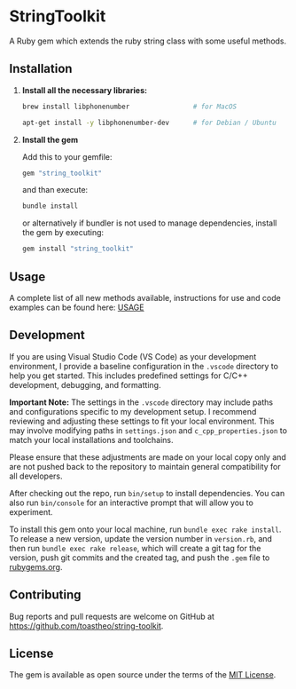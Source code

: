 # StringToolkit

A Ruby gem which extends the ruby string class with some useful methods.

## Installation

1. **Install all the necessary libraries:**
    
    ```sh
    brew install libphonenumber                # for MacOS
    ```
    ```sh
    apt-get install -y libphonenumber-dev      # for Debian / Ubuntu
    ```

2. **Install the gem**

    Add this to your gemfile:
    ```ruby
    gem "string_toolkit"
    ```
    and than execute:
    ```sh
    bundle install
    ```
    
    or alternatively if bundler is not used to manage dependencies, install the gem by executing:
    ```sh
    gem install "string_toolkit"
    ```

## Usage

A complete list of all new methods available, instructions for use and code examples can be found here: [USAGE](/docs/USAGE.md)

## Development

If you are using Visual Studio Code (VS Code) as your development environment, I provide a baseline configuration in the `.vscode` directory to help you get started. This includes predefined settings for C/C++ development, debugging, and formatting.

**Important Note:** The settings in the `.vscode` directory may include paths and configurations specific to my development setup. I recommend reviewing and adjusting these settings to fit your local environment. This may involve modifying paths in `settings.json` and `c_cpp_properties.json` to match your local installations and toolchains.

Please ensure that these adjustments are made on your local copy only and are not pushed back to the repository to maintain general compatibility for all developers.

After checking out the repo, run `bin/setup` to install dependencies. You can also run `bin/console` for an interactive prompt that will allow you to experiment.

To install this gem onto your local machine, run `bundle exec rake install`. To release a new version, update the version number in `version.rb`, and then run `bundle exec rake release`, which will create a git tag for the version, push git commits and the created tag, and push the `.gem` file to [rubygems.org](https://rubygems.org).

## Contributing

Bug reports and pull requests are welcome on GitHub at https://github.com/toastheo/string-toolkit.

## License

The gem is available as open source under the terms of the [MIT License](https://opensource.org/licenses/MIT).
